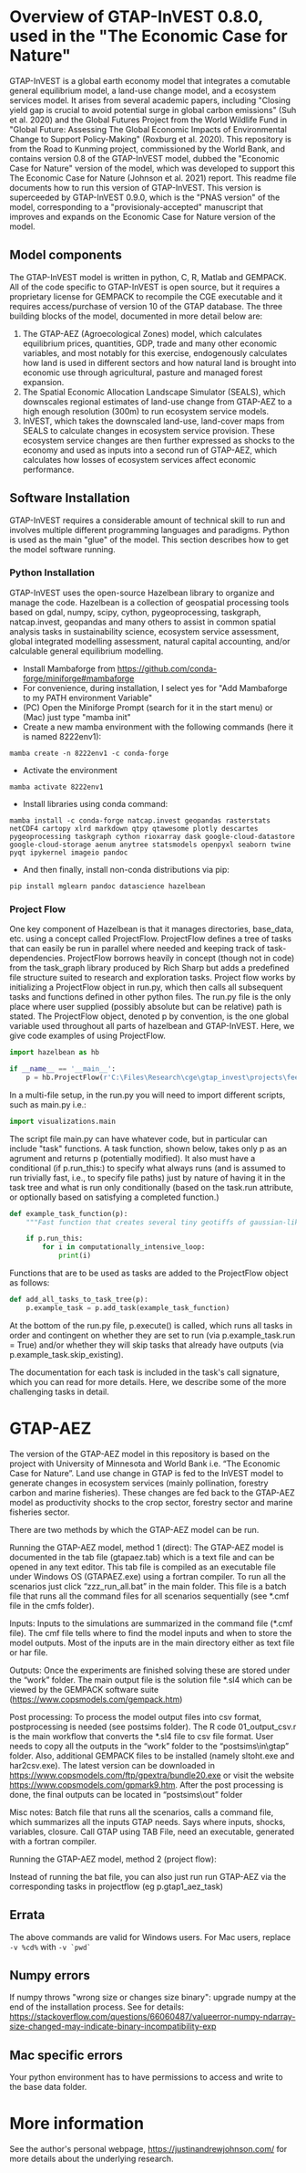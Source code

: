 # Overview of GTAP-InVEST 0.8.0, used in the "The Economic Case for Nature"

GTAP-InVEST is a global earth economy model that integrates a comutable general equilibrium model, a land-use change model, and a ecosystem services model. It arises from several academic papers, including "Closing yield gap is crucial to avoid potential surge in global carbon emissions" (Suh et al. 2020) and the Global Futures Project from the World Wildlife Fund in "Global Future: Assessing The Global Economic Impacts of Environmental Change to Support Policy-Making" (Roxburg et al. 2020). This repository is from the Road to Kunming project, commissioned by the World Bank, and contains version 0.8 of the GTAP-InVEST model, dubbed the "Economic Case for Nature" version of the model, which was developed to support this The Economic Case for Nature (Johnson et al. 2021) report. This readme file documents how to run this version of GTAP-InVEST.  This version is superceeded by GTAP-InVEST 0.9.0, which is the "PNAS version" of the model, corresponding to a "provisionaly-accepted" manuscript that improves and expands on the Economic Case for Nature version of the model.

## Model components

The GTAP-InVEST model is written in python, C, R, Matlab and GEMPACK. All of the code specific to GTAP-InVEST is open source, but it requires a proprietary license for GEMPACK to recompile the CGE executable and it requires access/purchase of version 10 of the GTAP database. The three building blocks of the model, documented in more detail below are:

1. The GTAP-AEZ (Agroecological Zones) model, which calculates equilibrium prices, quantities, GDP, trade and many other economic variables, and most notably for this exercise, endogenously calculates how land is used in different sectors and how natural land is brought into economic use through agricultural, pasture and managed forest expansion.
2. The Spatial Economic Allocation Landscape Simulator (SEALS), which downscales regional estimates of land-use change from GTAP-AEZ to a high enough resolution (300m) to run ecosystem service models. 
3. InVEST, which takes the downscaled land-use, land-cover maps from SEALS to calculate changes in ecosystem service provision. These ecosystem service changes are then further expressed as shocks to the economy and used as inputs into a second run of GTAP-AEZ, which calculates how losses of ecosystem services affect economic performance.

## Software Installation

GTAP-InVEST requires a considerable amount of technical skill to run and involves multiple different programming languages and paradigms. Python is used as the main "glue" of the model. This section describes how to get the model software running.

### Python Installation

GTAP-InVEST uses the open-source Hazelbean library to organize and manage the code. Hazelbean is a collection of geospatial processing tools based on gdal, numpy, scipy, cython, pygeoprocessing, taskgraph, natcap.invest, geopandas and many others to assist in common spatial analysis tasks in sustainability science, ecosystem service assessment, global integrated modelling assessment,  natural capital accounting, and/or calculable general equilibrium modelling.

- Install Mambaforge from https://github.com/conda-forge/miniforge#mambaforge
- For convenience, during installation, I select yes for "Add Mambaforge to my PATH environment Variable"
- (PC) Open the Miniforge Prompt (search for it in the start menu) or (Mac) just type "mamba init"
- Create a new mamba environment with the following commands (here it is named 8222env1):

```mamba create -n 8222env1 -c conda-forge```

- Activate the environment 
  
```mamba activate 8222env1```

- Install libraries using conda command: 

```mamba install -c conda-forge natcap.invest geopandas rasterstats netCDF4 cartopy xlrd markdown qtpy qtawesome plotly descartes pygeoprocessing taskgraph cython rioxarray dask google-cloud-datastore google-cloud-storage aenum anytree statsmodels openpyxl seaborn twine pyqt ipykernel imageio pandoc```

- And then finally, install non-conda distributions via pip:

```pip install mglearn pandoc datascience hazelbean```

### Project Flow

One key component of Hazelbean is that it manages directories, base_data, etc. using a concept called ProjectFlow. ProjectFlow defines a tree of tasks that can easily be run in parallel where needed and keeping track of task-dependencies. ProjectFlow borrows heavily in concept (though not in code) from the task_graph library produced by Rich Sharp but adds a predefined file structure suited to research and exploration tasks. Project flow works by initializing a ProjectFlow object in run.py, which then calls all subsequent tasks and functions defined in other python files. The run.py file is the only place where user supplied (possibly absolute but can be relative) path is stated. The ProjectFlow object, denoted p by convention, is the one global variable used throughout all parts of hazelbean and GTAP-InVEST. Here, we give code examples of using ProjectFlow.

```python
import hazelbean as hb

if __name__ == '__main__':
    p = hb.ProjectFlow(r'C:\Files\Research\cge\gtap_invest\projects\feedback_policies_and_tipping_points')
```

In a multi-file setup, in the run.py you will need to import different scripts, such as main.py i.e.:
```python
import visualizations.main
```

The script file main.py can have whatever code, but in particular can include "task" functions. A task function, shown below, takes only p as an agrument and returns p (potentially modified). It also must have a conditional (if p.run_this:) to specify what always runs (and is assumed to run trivially fast, i.e., to specify file paths) just by nature of having it in the task tree and what is run only conditionally (based on the task.run attribute, or optionally based on satisfying a completed function.)
```python
def example_task_function(p):
    """Fast function that creates several tiny geotiffs of gaussian-like kernels for later use in ffn_convolve."""

    if p.run_this:
        for i in computationally_intensive_loop:
            print(i)
```
Functions that are to be used as tasks are added to the ProjectFlow object as follows:

```python
def add_all_tasks_to_task_tree(p):
    p.example_task = p.add_task(example_task_function)
```

At the bottom of the run.py file, p.execute() is called, which runs all tasks in order and contingent on whether they are set to run (via p.example_task.run = True) and/or whether they will skip tasks that already have outputs (via p.example_task.skip_existing).

The documentation for each task is included in the task's call signature, which you can read for more details. Here, we describe some of the more challenging tasks in detail.

# GTAP-AEZ

The version of the GTAP-AEZ model in this repository is based on the project with University of Minnesota and World Bank i.e. “The Economic Case for Nature”. Land use change in GTAP is fed to the InVEST model to generate changes in ecosystem services (mainly pollination, forestry carbon and marine fisheries). These changes are fed back to the GTAP-AEZ model as productivity shocks to the crop sector, forestry sector and marine fisheries sector. 

There are two methods by which the GTAP-AEZ model can be run. 

Running the GTAP-AEZ model, method 1 (direct): The GTAP-AEZ model is documented in the tab file (gtapaez.tab) which is a text file and can be opened in any text editor. This tab file is compiled as an executable file under Windows OS (GTAPAEZ.exe) using a fortran compiler. To run all the scenarios just click “zzz_run_all.bat” in the main folder. This file is a batch file that runs all the command files for all scenarios sequentially (see *.cmf file in the cmfs folder).

Inputs: Inputs to the simulations are summarized in the command file (*.cmf file). The cmf file tells where to find the model inputs and when to store the model outputs. Most of the inputs are in the main directory either as text file or har file.

Outputs: Once the experiments are finished solving these are stored under the “work” folder. The main output file is the solution file *.sl4 which can be viewed by the GEMPACK software suite (https://www.copsmodels.com/gempack.htm)

Post processing: To process the model output files into csv format, postprocessing is needed (see postsims folder). The R code 01_output_csv.r is the main workflow that converts the *.sl4 file to csv file format. User needs to copy all the outputs in the “work” folder to the “postsims\in\gtap” folder. Also, additional GEMPACK files to be installed (namely sltoht.exe and har2csv.exe). The latest version can be downloaded in https://www.copsmodels.com/ftp/gpextra/bundle20.exe or visit the website https://www.copsmodels.com/gpmark9.htm. After the post processing is done, the final outputs can be located in “postsims\out” folder

Misc notes: Batch file that runs all the scenarios, calls a command file, which summarizes all the inputs GTAP needs. Says where inputs, shocks, variables, closure. Call GTAP using TAB File, need an executable, generated with a fortran compiler. 

Running the GTAP-AEZ model, method 2 (project flow):

Instead of running the bat file, you can also just run run GTAP-AEZ via the corresponding tasks in projectflow (eg p.gtap1_aez_task)


## Errata
The above commands are valid for Windows users. For Mac users, replace `-v %cd%` with ``` -v `pwd` ```

## Numpy errors

If numpy throws "wrong size or changes size binary": upgrade numpy at the end of the installation process. See for details: https://stackoverflow.com/questions/66060487/valueerror-numpy-ndarray-size-changed-may-indicate-binary-incompatibility-exp

## Mac specific errors

Your python environment has to have permissions to access and write to the base data folder.

# More information
See the author's personal webpage, https://justinandrewjohnson.com/ for more details about the underlying research.



